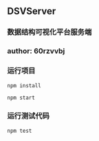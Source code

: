 ## DSVServer
### 数据结构可视化平台服务端
### author: 60rzvvbj

### 运行项目
```shell
npm install

npm start
```

### 运行测试代码
```shell
npm test
```
